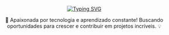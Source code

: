 <p align="center">
  <a href="https://git.io/typing-svg">
    <img src="https://readme-typing-svg.demolab.com?font=Fira+Code&weight=600&size=25&pause=1000&color=ffffff&random=false&width=435&height=40&lines=Ol%C3%A1%2C+eu+sou+Maria+Eduarda!+&#x1F469;&#x1F3FB;&#x200D;&#x1F4BB;" alt="Typing SVG">
  </a>
</p>

<div align="center">
🌟 Apaixonada por tecnologia e aprendizado constante!
Buscando oportunidades para crescer e contribuir em projetos incríveis. 💡
</div>
